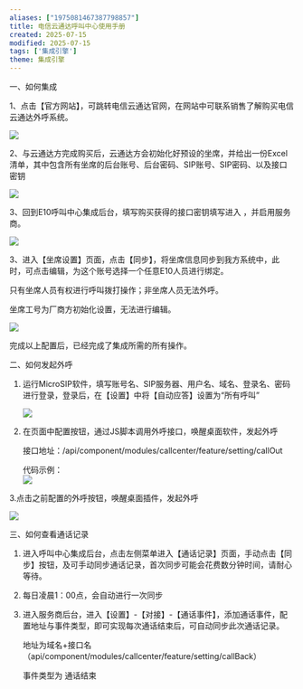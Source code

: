 ```yaml
---
aliases: ["1975081467387798857"]
title: 电信云通达呼叫中心使用手册
created: 2025-07-15
modified: 2025-07-15
tags: ['集成引擎']
theme: 集成引擎
---
```


一、如何集成

1、点击【官方网站】，可跳转电信云通达官网，在网站中可联系销售了解购买电信云通达外呼系统。

![](https://myhelpdoc.oss-cn-heyuan.aliyuncs.com/mdimages/4a11c57a6a7edeb1b3c9ad87a49b0fc5.jpg)

2、与云通达方完成购买后，云通达方会初始化好预设的坐席，并给出一份Excel清单，其中包含所有坐席的后台账号、后台密码、SIP账号、SIP密码、以及接口密钥

![](https://myhelpdoc.oss-cn-heyuan.aliyuncs.com/mdimages/308ed760523eda198fda940b2bb0f844.jpg)

3、回到E10呼叫中心集成后台，填写购买获得的接口密钥填写进入 ，并启用服务商。

![](https://myhelpdoc.oss-cn-heyuan.aliyuncs.com/mdimages/6d33f19070d23fa978e14293675c1017.jpg)

3、进入【坐席设置】页面，点击【同步】，将坐席信息同步到我方系统中，此时，可点击编辑，为这个账号选择一个任意E10人员进行绑定。

只有坐席人员有权进行呼叫拨打操作；非坐席人员无法外呼。

坐席工号为厂商方初始化设置，无法进行编辑。

![](https://myhelpdoc.oss-cn-heyuan.aliyuncs.com/mdimages/755af9249958bfac031c6baa9e7033ed.jpg)

完成以上配置后，已经完成了集成所需的所有操作。

二、如何发起外呼

1. 运行MicroSIP软件，填写账号名、SIP服务器、用户名、域名、登录名、密码进行登录，登录后，在【设置】中将【自动应答】设置为“所有呼叫”

   ![](https://myhelpdoc.oss-cn-heyuan.aliyuncs.com/mdimages/7ebf11ff1048b23f1176b51431861291.jpg)

2. 在页面中配置按钮，通过JS脚本调用外呼接口，唤醒桌面软件，发起外呼

   接口地址：/api/component/modules/callcenter/feature/setting/callOut

   代码示例：  
   ![](https://myhelpdoc.oss-cn-heyuan.aliyuncs.com/mdimages/af6a7a6daaedcd71cbb0216197a2d10d.jpg)

3.点击之前配置的外呼按钮，唤醒桌面插件，发起外呼

![](https://myhelpdoc.oss-cn-heyuan.aliyuncs.com/mdimages/c651793fae5ea820c32fa385eabb8037.jpg)

三、如何查看通话记录

1. 进入呼叫中心集成后台，点击左侧菜单进入【通话记录】页面，手动点击【同步】按钮，及可手动同步通话记录，首次同步可能会花费数分钟时间，请耐心等待。
2. 每日凌晨1：00点，会自动进行一次同步
3. 进入服务商后台，进入【设置】-【对接】-【通话事件】，添加通话事件，配置地址与事件类型，即可实现每次通话结束后，可自动同步此次通话记录。

   地址为域名+接口名（api/component/modules/callcenter/feature/setting/callBack）

   事件类型为 通话结束

